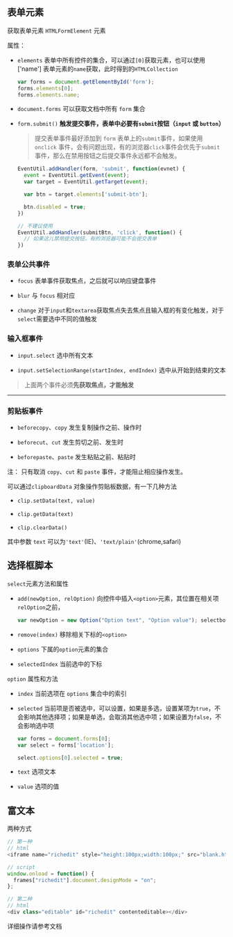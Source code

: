 ## 表单元素

获取表单元素 `HTMLFormElement` 元素

属性：

- `elements` 表单中所有控件的集合，可以通过`[0]`获取元素，也可以使用 ['name'] 表单元素的`name`获取，此时得到的`HTMLCollection`

  ```js
  var forms = document.getElementById('form');
  forms.elements[0];
  forms.elements.name;
  ```

- `document.forms` 可以获取文档中所有 `form` 集合

- `form.submit()` **触发提交事件，表单中必要有`submit`按钮（`input` 或 `button`）**

  > 提交表单事件最好添加到 `form` 表单上的`submit`事件，如果使用 `onclick` 事件，会有问题出现，有的浏览器`click`事件会优先于`submit`事件，那么在禁用按钮之后提交事件永远都不会触发。

  ```js
  EventUtil.addHandler(form, 'submit', function(evnet) {
    event = EventUtil.getEvent(event);
    var target = EventUtil.getTarget(event);

    var btn = target.elements['submit-btn'];

    btn.disabled = true;
  })

  // 不建议使用
  EventUtil.addHandler(submitBtn, 'click', function() {
    // 如果这儿禁用提交按钮，有的浏览器可能不会提交表单
  })
  ```

### 表单公共事件

- `focus` 表单事件获取焦点，之后就可以响应键盘事件

- `blur` 与 `focus` 相对应

- `change` 对于`input`和`textarea`获取焦点失去焦点且输入框的有变化触发，对于`select`需要选中不同的值触发

### 输入框事件

- `input.select` 选中所有文本

- `input.setSelectionRange(startIndex, endIndex)` 选中从开始到结束的文本

 > 上面两个事件必须**先获取焦点，才能触发**

 ---

### 剪贴板事件

 - `beforecopy`、`copy` 发生复制操作之前、操作时

 - `beforecut`、`cut` 发生剪切之前、发生时

 - `beforepaste`、`paste` 发生粘贴之前、粘贴时

注： 只有取消 `copy`、`cut` 和 `paste` 事件，才能阻止相应操作发生。

可以通过`clipboardData` 对象操作剪贴板数据，有一下几种方法

- `clip.setData(text, value)`

- `clip.getData(text)`

- `clip.clearData()`

其中参数 `text` 可以为`'text'`(IE)、`'text/plain'`(chrome,safari)

## 选择框脚本

`select`元素方法和属性

- `add(newOption, relOption)` 向控件中插入`<option>`元素，其位置在相关项`relOption`之前，

  ```js
  var newOption = new Option("Option text", "Option value"); selectbox.add(newOption, undefined);
  ```

- `remove(index)` 移除相关下标的`<option>`

- `options` 下属的`option`元素的集合

- `selectedIndex` 当前选中的下标

`option` 属性和方法

- `index` 当前选项在 `options` 集合中的索引

- `selected` 当前项是否被选中，可以设置，如果是多选，设置某项为`true`，不会影响其他选择项；如果是单选，会取消其他选中项；如果设置为`false`，不会影响选中项

  ```js
  var forms = document.forms[0];
  var select = forms['location'];

  select.options[0].selected = true;
  ```

- `text` 选项文本

- `value` 选项的值

## 富文本

两种方式

```js
// 第一种
// html
<iframe name="richedit" style="height:100px;width:100px;" src="blank.html"></iframe>

// script
window.onload = function() {
  frames["richedit"].document.designMode = "on";
};

// 第二种
// html
<div class="editable" id="richedit" contenteditable></div>
```

详细操作请参考文档
